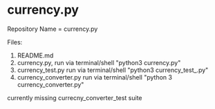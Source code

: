# currency.py

Repository Name = currency.py

Files:

1. README.md
2. currency.py, run via terminal/shell "python3 currency.py"
3. currency_test.py run via terminal/shell "python3 currency_test_.py"
4. currency_converter.py run via terminal/shell "python 3 currency_converter.py"



currently missing currecny_converter_test suite
